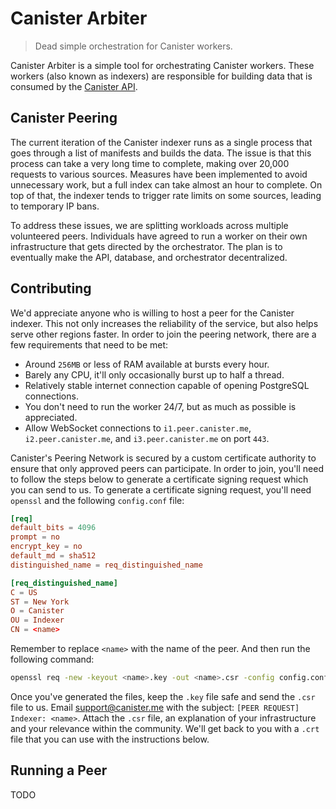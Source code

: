 # Canister Arbiter
> Dead simple orchestration for Canister workers.

Canister Arbiter is a simple tool for orchestrating Canister workers.
These workers (also known as indexers) are responsible for building data that is consumed by the [Canister API](https://github.com/cnstr/api).

## Canister Peering
The current iteration of the Canister indexer runs as a single process that goes through a list of manifests and builds the data.
The issue is that this process can take a very long time to complete, making over 20,000 requests to various sources.
Measures have been implemented to avoid unnecessary work, but a full index can take almost an hour to complete.
On top of that, the indexer tends to trigger rate limits on some sources, leading to temporary IP bans.

To address these issues, we are splitting workloads across multiple volunteered peers.
Individuals have agreed to run a worker on their own infrastructure that gets directed by the orchestrator.
The plan is to eventually make the API, database, and orchestrator decentralized.

## Contributing
We'd appreciate anyone who is willing to host a peer for the Canister indexer.
This not only increases the reliability of the service, but also helps serve other regions faster.
In order to join the peering network, there are a few requirements that need to be met:

- Around `256MB` or less of RAM available at bursts every hour.
- Barely any CPU, it'll only occasionally burst up to half a thread.
- Relatively stable internet connection capable of opening PostgreSQL connections.
- You don't need to run the worker 24/7, but as much as possible is appreciated.
- Allow WebSocket connections to `i1.peer.canister.me`, `i2.peer.canister.me`, and `i3.peer.canister.me` on port `443`.

Canister's Peering Network is secured by a custom certificate authority to ensure that only approved peers can participate.
In order to join, you'll need to follow the steps below to generate a certificate signing request which you can send to us.
To generate a certificate signing request, you'll need `openssl` and the following `config.conf` file:

```conf
[req]
default_bits = 4096
prompt = no
encrypt_key = no
default_md = sha512
distinguished_name = req_distinguished_name

[req_distinguished_name]
C = US
ST = New York
O = Canister
OU = Indexer
CN = <name>
```

Remember to replace `<name>` with the name of the peer. And then run the following command:
```sh
openssl req -new -keyout <name>.key -out <name>.csr -config config.conf
```

Once you've generated the files, keep the `.key` file safe and send the `.csr` file to us.
Email [support@canister.me](mailto:support@canister.me) with the subject: `[PEER REQUEST] Indexer: <name>`.
Attach the `.csr` file, an explanation of your infrastructure and your relevance within the community.
We'll get back to you with a `.crt` file that you can use with the instructions below.

## Running a Peer
TODO
